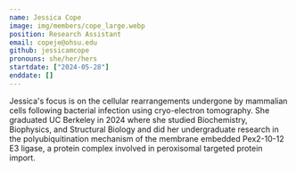 ```yaml
---
name: Jessica Cope
image: img/members/cope_large.webp
position: Research Assistant
email: copeje@ohsu.edu
github: jessicamcope
pronouns: she/her/hers
startdate: ["2024-05-28"]
enddate: []
---
```

Jessica's focus is on the cellular rearrangements undergone by mammalian cells following bacterial infection using cryo-electron tomography. She graduated UC Berkeley in 2024 where she studied Biochemistry, Biophysics, and Structural Biology and did her undergraduate research in the polyubiquitination mechanism of the membrane embedded Pex2-10-12 E3 ligase, a protein complex involved in peroxisomal targeted protein import.
